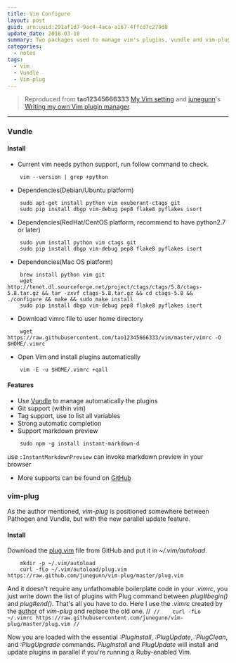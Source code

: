 ```yaml
---
title: Vim Configure
layout: post
guid: urn:uuid:291af1d7-9ac4-4aca-a167-4ffcd7c279d8
update_date: 2018-03-10
summary: Two packages used to manage vim's plugins, vundle and vim-plug.
categories:
  - notes
tags:
  - vim
  - Vundle
  - Vim-plug
---
```



> Reproduced from **tao12345666333** [My Vim setting](http://moelove.info/vim/)
> and [junegunn](https://junegunn.kr/)'s [Writing my own Vim plugin manager](https://junegunn.kr/2013/09/writing-my-own-vim-plugin-manager/).


---
### Vundle
#### Install
- Current vim needs python support, run follow command to check.

```
    vim --version | grep +python
```
- Dependencies(Debian/Ubuntu platform)

```
    sudo apt-get install python vim exuberant-ctags git
    sudo pip install dbgp vim-debug pep8 flake8 pyflakes isort
```
- Dependencies(RedHat/CentOS platform, recommend to have python2.7 or later)

```
    sudo yum install python vim ctags git
    sudo pip install dbgp vim-debug pep8 flake8 pyflakes isort
```
- Dependencies(Mac OS platform)

```
    brew install python vim git
    wget http://tenet.dl.sourceforge.net/project/ctags/ctags/5.8/ctags-5.8.tar.gz && tar -zxvf ctags-5.8.tar.gz && cd ctags-5.8 && ./configure && make && sudo make install
    sudo pip install dbgp vim-debug pep8 flake8 pyflakes isort
```
- Download vimrc file to user home directory

```
    wget https://raw.githubusercontent.com/tao12345666333/vim/master/vimrc -O $HOME/.vimrc
```
- Open Vim and install plugins automatically

```
    vim -E -u $HOME/.vimrc +qall
```

#### Features
- Use [Vundle](https://github.com/VundleVim/Vundle.Vim) to manage automatically the plugins
- Git support (within vim)
- Tag support, use to list all variables
- Strong automatic completion
- Support markdown preview

```
    sudo npm -g install instant-markdown-d
```
use `:InstantMarkdownPreview` can invoke markdown preview in your browser

- More supports can be found on [GitHub](https://github.com/tao12345666333/vim/blob/master/README-zh.md)

### vim-plug
As the author mentioned, *vim-plug* is positioned somewhere between Pathogen
and Vundle, but with the new parallel update feature.
#### Install
Download the [plug.vim](https://raw.githubusercontent.com/junegunn/vim-plug/master/plug.vim) file 
from GitHub and put it in *~/.vim/autoload*.
```
    mkdir -p ~/.vim/autoload
    curl -fLo ~/.vim/autoload/plug.vim https://raw.github.com/junegunn/vim-plug/master/plug.vim
```

And it doesn't require any unfathomable boilerplate code in your *.vimrc*, you
just write down the list of plugins with Plug command between *plug#begin()* and
*plug#end()*. That's all you have to do. Here I use the *.vimrc* created by
the [author](https://github.com/junegunn/dotfiles/blob/8646aae3aec418662d667b36444e771041ad0d23/vimrc) of 
*vim-plug* and replace the old one.
//```
//    curl -fLo ~/.vimrc https://raw.githubusercontent.com/junegunn/vim-plug/master/plug.vim
//```


Now you are loaded with the essential *:PlugInstall*, *:PlugUpdate*, *:PlugClean*, and
*:PlugUpgrade* commands. *PlugInstall* and *PlugUpdate* will install and update
plugins in parallel if you're running a Ruby-enabled Vim.
